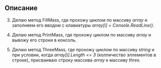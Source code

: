 ## Описание

3. Делаю метод FillMass, где прохожу циклом по массиву *array* и заполняем его вводом с клавиатуры *array[i] = Console.ReadLine()*.

4. Делаю метод PrintMass, где прохожу циклом по массиву *array* и вывожу его строки в консоль.

5. Делаю метод ThreeMass, где прохожу циклом по массиву *string* и при условии, когда *array[i].Length <= 3* (колличество эллементов в строке), присваиваю строку массива *array* к массиву *three*.
